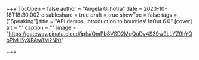 +++
TocOpen = false
author = "Angela Gilhotra"
date = 2020-10-18T18:30:00Z
disableshare = true
draft = true
showToc = false
tags = ["Speaking"]
title = "API demos, introduction to bounties! InOut 6.0"
[cover]
alt = ""
caption = ""
image = "https://gateway.pinata.cloud/ipfs/QmPb8VSD2MqQuDv4S39w9LLYZ9hYQbPivH5yXPAw8M2NKt"

+++
